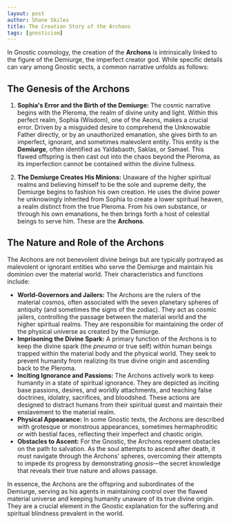 ```yaml
---
layout: post
author: Shane Skiles
title: The Creation Story of the Archons
tags: [gnosticism]
---
```


In Gnostic cosmology, the creation of the **Archons** is intrinsically linked to the figure of the Demiurge, the imperfect creator god. While specific details can vary among Gnostic sects, a common narrative unfolds as follows:

## The Genesis of the Archons

1.  **Sophia's Error and the Birth of the Demiurge:** The cosmic narrative begins with the Pleroma, the realm of divine unity and light. Within this perfect realm, Sophia (Wisdom), one of the Aeons, makes a crucial error. Driven by a misguided desire to comprehend the Unknowable Father directly, or by an unauthorized emanation, she gives birth to an imperfect, ignorant, and sometimes malevolent entity. This entity is the **Demiurge**, often identified as Yaldabaoth, Saklas, or Samael. This flawed offspring is then cast out into the chaos beyond the Pleroma, as its imperfection cannot be contained within the divine fullness.

2.  **The Demiurge Creates His Minions:** Unaware of the higher spiritual realms and believing himself to be the sole and supreme deity, the Demiurge begins to fashion his own creation. He uses the divine power he unknowingly inherited from Sophia to create a lower spiritual heaven, a realm distinct from the true Pleroma. From his own substance, or through his own emanations, he then brings forth a host of celestial beings to serve him. These are the **Archons**.

## The Nature and Role of the Archons

The Archons are not benevolent divine beings but are typically portrayed as malevolent or ignorant entities who serve the Demiurge and maintain his dominion over the material world. Their characteristics and functions include:

*   **World-Governors and Jailers:** The Archons are the rulers of the material cosmos, often associated with the seven planetary spheres of antiquity (and sometimes the signs of the zodiac). They act as cosmic jailers, controlling the passage between the material world and the higher spiritual realms. They are responsible for maintaining the order of the physical universe as created by the Demiurge.
*   **Imprisoning the Divine Spark:** A primary function of the Archons is to keep the divine spark (the *pneuma* or true self) within human beings trapped within the material body and the physical world. They seek to prevent humanity from realizing its true divine origin and ascending back to the Pleroma.
*   **Inciting Ignorance and Passions:** The Archons actively work to keep humanity in a state of spiritual ignorance. They are depicted as inciting base passions, desires, and worldly attachments, and teaching false doctrines, idolatry, sacrifices, and bloodshed. These actions are designed to distract humans from their spiritual quest and maintain their enslavement to the material realm.
*   **Physical Appearance:** In some Gnostic texts, the Archons are described with grotesque or monstrous appearances, sometimes hermaphroditic or with bestial faces, reflecting their imperfect and chaotic origin.
*   **Obstacles to Ascent:** For the Gnostic, the Archons represent obstacles on the path to salvation. As the soul attempts to ascend after death, it must navigate through the Archons' spheres, overcoming their attempts to impede its progress by demonstrating *gnosis*—the secret knowledge that reveals their true nature and allows passage.

In essence, the Archons are the offspring and subordinates of the Demiurge, serving as his agents in maintaining control over the flawed material universe and keeping humanity unaware of its true divine origin. They are a crucial element in the Gnostic explanation for the suffering and spiritual blindness prevalent in the world.
